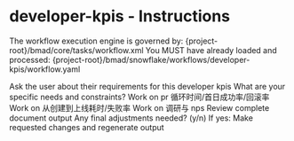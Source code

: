# developer-kpis - Instructions

<critical>The workflow execution engine is governed by: {project-root}/bmad/core/tasks/workflow.xml</critical>
<critical>You MUST have already loaded and processed: {project-root}/bmad/snowflake/workflows/developer-kpis/workflow.yaml</critical>

<workflow>

<step n="1" goal="Understand Requirements">
<action>Ask the user about their requirements for this developer kpis</action>
<ask>What are your specific needs and constraints?</ask>
</step>

<step n="2" goal="PR 循环时间/首日成功率/回滚率">
<action>Work on pr 循环时间/首日成功率/回滚率</action>
<template-output section="flow"/>
</step>

<step n="3" goal="从创建到上线耗时/失败率">
<action>Work on 从创建到上线耗时/失败率</action>
<template-output section="delivery"/>
</step>

<step n="4" goal="调研与 NPS">
<action>Work on 调研与 nps</action>
<template-output section="satisfaction"/>
</step>

<step n="5" goal="Review and Finalize">
<action>Review complete document output</action>
<ask>Any final adjustments needed? (y/n)</ask>
<check>If yes:</check>
  <action>Make requested changes and regenerate output</action>
</step>

</workflow>

